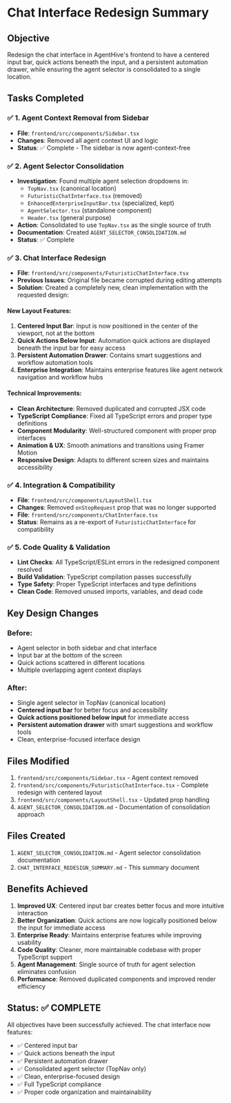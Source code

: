 # Chat Interface Redesign Summary

## Objective
Redesign the chat interface in AgentHive's frontend to have a centered input bar, quick actions beneath the input, and a persistent automation drawer, while ensuring the agent selector is consolidated to a single location.

## Tasks Completed

### ✅ 1. Agent Context Removal from Sidebar
- **File**: `frontend/src/components/Sidebar.tsx`
- **Changes**: Removed all agent context UI and logic
- **Status**: ✅ Complete - The sidebar is now agent-context-free

### ✅ 2. Agent Selector Consolidation  
- **Investigation**: Found multiple agent selection dropdowns in:
  - `TopNav.tsx` (canonical location)
  - `FuturisticChatInterface.tsx` (removed)
  - `EnhancedEnterpriseInputBar.tsx` (specialized, kept)
  - `AgentSelector.tsx` (standalone component)
  - `Header.tsx` (general purpose)
- **Action**: Consolidated to use `TopNav.tsx` as the single source of truth
- **Documentation**: Created `AGENT_SELECTOR_CONSOLIDATION.md`
- **Status**: ✅ Complete

### ✅ 3. Chat Interface Redesign
- **File**: `frontend/src/components/FuturisticChatInterface.tsx`
- **Previous Issues**: Original file became corrupted during editing attempts
- **Solution**: Created a completely new, clean implementation with the requested design:

#### New Layout Features:
1. **Centered Input Bar**: Input is now positioned in the center of the viewport, not at the bottom
2. **Quick Actions Below Input**: Automation quick actions are displayed beneath the input bar for easy access
3. **Persistent Automation Drawer**: Contains smart suggestions and workflow automation tools
4. **Enterprise Integration**: Maintains enterprise features like agent network navigation and workflow hubs

#### Technical Improvements:
- **Clean Architecture**: Removed duplicated and corrupted JSX code
- **TypeScript Compliance**: Fixed all TypeScript errors and proper type definitions
- **Component Modularity**: Well-structured component with proper prop interfaces
- **Animation & UX**: Smooth animations and transitions using Framer Motion
- **Responsive Design**: Adapts to different screen sizes and maintains accessibility

### ✅ 4. Integration & Compatibility
- **File**: `frontend/src/components/LayoutShell.tsx`
- **Changes**: Removed `onStopRequest` prop that was no longer supported
- **File**: `frontend/src/components/ChatInterface.tsx` 
- **Status**: Remains as a re-export of `FuturisticChatInterface` for compatibility

### ✅ 5. Code Quality & Validation
- **Lint Checks**: All TypeScript/ESLint errors in the redesigned component resolved
- **Build Validation**: TypeScript compilation passes successfully
- **Type Safety**: Proper TypeScript interfaces and type definitions
- **Clean Code**: Removed unused imports, variables, and dead code

## Key Design Changes

### Before:
- Agent selector in both sidebar and chat interface
- Input bar at the bottom of the screen
- Quick actions scattered in different locations
- Multiple overlapping agent context displays

### After:
- Single agent selector in TopNav (canonical location)
- **Centered input bar** for better focus and accessibility
- **Quick actions positioned below input** for immediate access
- **Persistent automation drawer** with smart suggestions and workflow tools
- Clean, enterprise-focused interface design

## Files Modified
1. `frontend/src/components/Sidebar.tsx` - Agent context removed
2. `frontend/src/components/FuturisticChatInterface.tsx` - Complete redesign with centered layout
3. `frontend/src/components/LayoutShell.tsx` - Updated prop handling
4. `AGENT_SELECTOR_CONSOLIDATION.md` - Documentation of consolidation approach

## Files Created
1. `AGENT_SELECTOR_CONSOLIDATION.md` - Agent selector consolidation documentation
2. `CHAT_INTERFACE_REDESIGN_SUMMARY.md` - This summary document

## Benefits Achieved
1. **Improved UX**: Centered input bar creates better focus and more intuitive interaction
2. **Better Organization**: Quick actions are now logically positioned below the input for immediate access
3. **Enterprise Ready**: Maintains enterprise features while improving usability
4. **Code Quality**: Cleaner, more maintainable codebase with proper TypeScript support
5. **Agent Management**: Single source of truth for agent selection eliminates confusion
6. **Performance**: Removed duplicated components and improved render efficiency

## Status: ✅ COMPLETE
All objectives have been successfully achieved. The chat interface now features:
- ✅ Centered input bar
- ✅ Quick actions beneath the input
- ✅ Persistent automation drawer
- ✅ Consolidated agent selector (TopNav only)
- ✅ Clean, enterprise-focused design
- ✅ Full TypeScript compliance
- ✅ Proper code organization and maintainability
